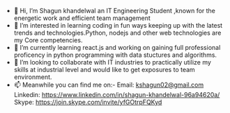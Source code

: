 - 👋 Hi, I’m Shagun khandelwal an IT Engineering Student ,known for the energetic work and efficient team management
- 👀 I’m interested in learning coding in fun ways keeping up with the latest trends and technologies.Python, nodejs and other web technologies are my Core competencies.
- 🌱 I’m currently learning react.js and working on gaining full professional proficency in python programming with data stuctures and algorithms.
- 💞️ I’m looking to collaborate with IT industries to practically utilize my skills at industrial level and would like to get exposures to team environment.
- 📫 Meanwhile you can find me on:-
      Email: kshagun02@gmail.com
      Linkedin: https://www.linkedin.com/in/shagun-khandelwal-96a94620a/
      Skype: https://join.skype.com/invite/yfGOtrpFQKyd

<!---
Shagun-khandelwal/Shagun-khandelwal is a ✨ special ✨ repository because its `README.md` (this file) appears on your GitHub profile.
You can click the Preview link to take a look at your changes.
--->
